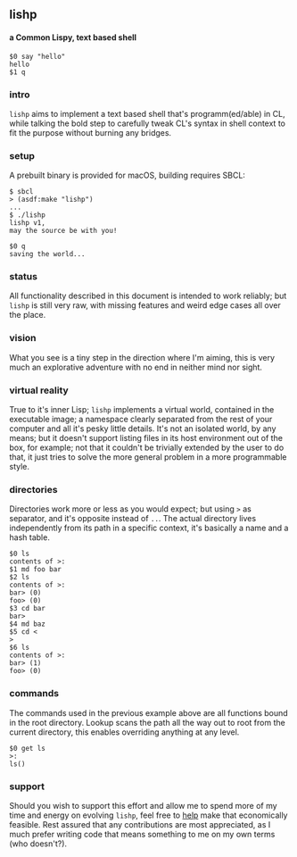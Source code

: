 ## lishp
#### a Common Lispy, text based shell

```
$0 say "hello"
hello
$1 q
```

### intro
```lishp``` aims to implement a text based shell that's programm(ed/able) in CL, while talking the bold step to carefully tweak CL's syntax in shell context to fit the purpose without burning any bridges.

### setup
A prebuilt binary is provided for macOS, building requires SBCL:

```
$ sbcl
> (asdf:make "lishp")
...
$ ./lishp
lishp v1,
may the source be with you!

$0 q
saving the world...
```

### status
All functionality described in this document is intended to work reliably; but `lishp` is still very raw, with missing features and weird edge cases all over the place.

### vision
What you see is a tiny step in the direction where I'm aiming, this is very much an explorative adventure with no end in neither mind nor sight.

### virtual reality
True to it's inner Lisp; `lishp` implements a virtual world, contained in the executable image; a namespace clearly separated from the rest of your computer and all it's pesky little details. It's not an isolated world, by any means; but it doesn't support listing files in its host environment out of the box, for example; not that it couldn't be trivially extended by the user to do that, it just tries to solve the more general problem in a more programmable style.

### directories
Directories work more or less as you would expect; but using `>` as separator, and it's opposite instead of `..`.
The actual directory lives independently from its path in a specific context, it's basically a name and a hash table.

```
$0 ls
contents of >:
$1 md foo bar
$2 ls
contents of >:
bar> (0)
foo> (0)
$3 cd bar
bar>
$4 md baz
$5 cd <
>
$6 ls
contents of >:
bar> (1)
foo> (0)
```

### commands
The commands used in the previous example above are all functions bound in the root directory. Lookup scans the path all the way out to root from the current directory, this enables overriding anything at any level.

```
$0 get ls
>:
ls()
```

### support
Should you wish to support this effort and allow me to spend more of my time and energy on evolving `lishp`, feel free to [help](https://liberapay.com/andreas7/donate) make that economically feasible. Rest assured that any contributions are most appreciated, as I much prefer writing code that means something to me on my own terms (who doesn't?).